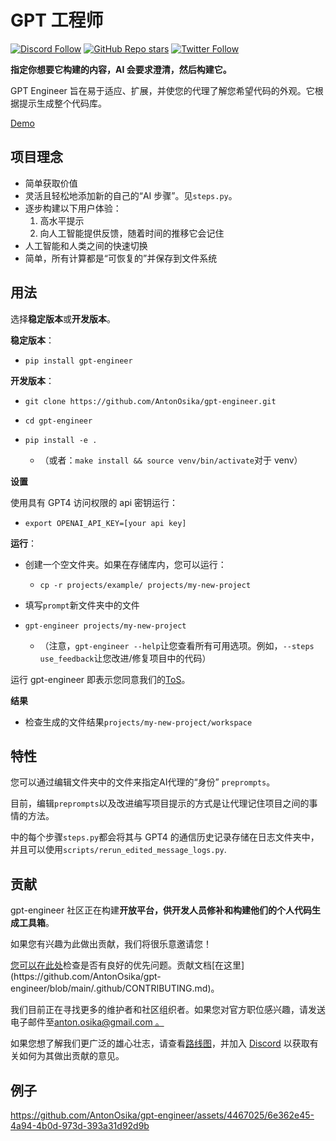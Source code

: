 # GPT 工程师

[![Discord Follow](https://dcbadge.vercel.app/api/server/8tcDQ89Ej2?style=flat)](https://discord.gg/8tcDQ89Ej2)
[![GitHub Repo stars](https://img.shields.io/github/stars/AntonOsika/gpt-engineer?style=social)](https://github.com/AntonOsika/gpt-engineer)
[![Twitter Follow](https://img.shields.io/twitter/follow/antonosika?style=social)](https://twitter.com/AntonOsika)

**指定你想要它构建的内容，AI 会要求澄清，然后构建它。**

GPT Engineer 旨在易于适应、扩展，并使您的代理了解您希望代码的外观。它根据提示生成整个代码库。

[Demo](https://twitter.com/antonosika/status/1667641038104674306)

## 项目理念

- 简单获取价值
- 灵活且轻松地添加新的自己的“AI 步骤”。见`steps.py`。
- 逐步构建以下用户体验：
  1. 高水平提示
  2. 向人工智能提供反馈，随着时间的推移它会记住
- 人工智能和人类之间的快速切换
- 简单，所有计算都是“可恢复的”并保存到文件系统

## 用法

选择**稳定版本**或**开发版本**。

**稳定版本**：

- `pip install gpt-engineer`

**开发版本**：

- `git clone https://github.com/AntonOsika/gpt-engineer.git`

- `cd gpt-engineer`

- ```
  pip install -e .
  ```

  - （或者：`make install && source venv/bin/activate`对于 venv）

**设置**

使用具有 GPT4 访问权限的 api 密钥运行：

- `export OPENAI_API_KEY=[your api key]`

**运行**：

- 创建一个空文件夹。如果在存储库内，您可以运行：

  - `cp -r projects/example/ projects/my-new-project`

- 填写`prompt`新文件夹中的文件

- ```
  gpt-engineer projects/my-new-project
  ```

  - （注意，`gpt-engineer --help`让您查看所有可用选项。例如，`--steps use_feedback`让您改进/修复项目中的代码）

运行 gpt-engineer 即表示您同意我们的[ToS](https://github.com/AntonOsika/gpt-engineer/blob/main/TERMS_OF_USE.md)。

**结果**

- 检查生成的文件结果`projects/my-new-project/workspace`

## 特性

您可以通过编辑文件夹中的文件来指定AI代理的“身份” `preprompts`。

目前，编辑`preprompts`以及改进编写项目提示的方式是让代理记住项目之间的事情的方法。

中的每个步骤`steps.py`都会将其与 GPT4 的通信历史记录存储在日志文件夹中，并且可以使用`scripts/rerun_edited_message_logs.py`.

## 贡献

gpt-engineer 社区正在构建**开放平台，供开发人员修补和构建他们的个人代码生成工具箱**。

如果您有兴趣为此做出贡献，我们将很乐意邀请您！

[您可以在此处](https://github.com/AntonOsika/gpt-engineer/issues?q=is%3Aopen+is%3Aissue+label%3A"good+first+issue")检查是否有良好的优先问题。贡献文档[在这里](https://github.com/AntonOsika/gpt-engineer/blob/main/.github/CONTRIBUTING.md)。

我们目前正在寻找更多的维护者和社区组织者。如果您对官方职位感兴趣，请发送电子邮件至[anton.osika@gmail.com 。](mailto:anton.osika@gmail.com)

如果您想了解我们更广泛的雄心壮志，请查看[路线图](https://github.com/AntonOsika/gpt-engineer/blob/main/ROADMAP.md)，并加入 [Discord](https://discord.gg/8tcDQ89Ej2) 以获取有关如何为其做出贡献的意见。

## 例子

https://github.com/AntonOsika/gpt-engineer/assets/4467025/6e362e45-4a94-4b0d-973d-393a31d92d9b
